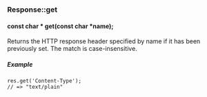<h3 id='res-get'>Response::get</h3>
<h4 class='variant'>const char * get(const char *name);</h4>

Returns the HTTP response header specified by name if it has been previously set. The match is case-insensitive.

##### Example
```arduino
res.get('Content-Type');
// => "text/plain"
```
